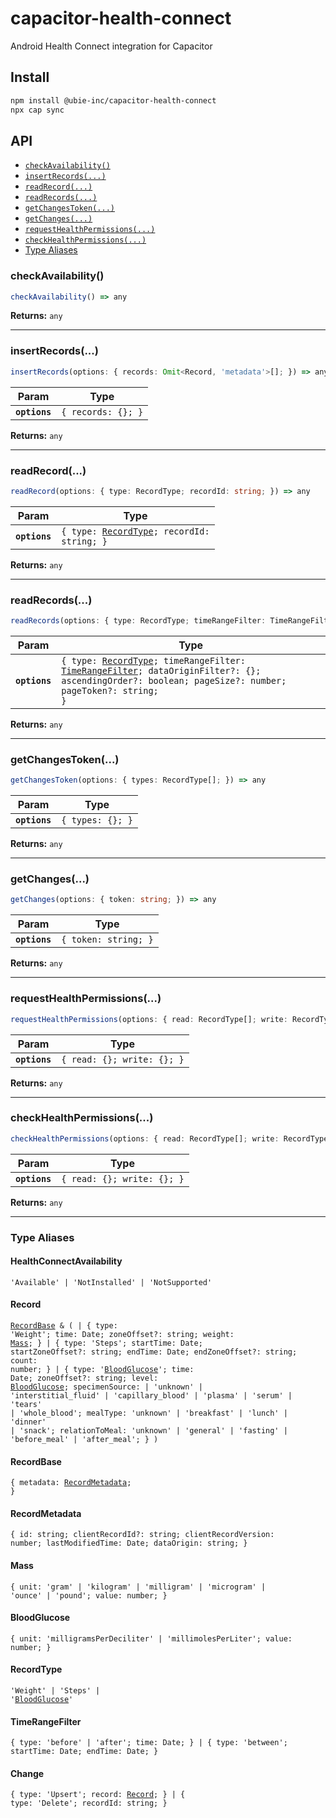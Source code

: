# capacitor-health-connect

Android Health Connect integration for Capacitor

## Install

```bash
npm install @ubie-inc/capacitor-health-connect
npx cap sync
```

## API

<docgen-index>

* [`checkAvailability()`](#checkavailability)
* [`insertRecords(...)`](#insertrecords)
* [`readRecord(...)`](#readrecord)
* [`readRecords(...)`](#readrecords)
* [`getChangesToken(...)`](#getchangestoken)
* [`getChanges(...)`](#getchanges)
* [`requestHealthPermissions(...)`](#requesthealthpermissions)
* [`checkHealthPermissions(...)`](#checkhealthpermissions)
* [Type Aliases](#type-aliases)

</docgen-index>

<docgen-api>
<!--Update the source file JSDoc comments and rerun docgen to update the docs below-->

### checkAvailability()

```typescript
checkAvailability() => any
```

**Returns:** <code>any</code>

--------------------


### insertRecords(...)

```typescript
insertRecords(options: { records: Omit<Record, 'metadata'>[]; }) => any
```

| Param         | Type                          |
| ------------- | ----------------------------- |
| **`options`** | <code>{ records: {}; }</code> |

**Returns:** <code>any</code>

--------------------


### readRecord(...)

```typescript
readRecord(options: { type: RecordType; recordId: string; }) => any
```

| Param         | Type                                                                           |
| ------------- | ------------------------------------------------------------------------------ |
| **`options`** | <code>{ type: <a href="#recordtype">RecordType</a>; recordId: string; }</code> |

**Returns:** <code>any</code>

--------------------


### readRecords(...)

```typescript
readRecords(options: { type: RecordType; timeRangeFilter: TimeRangeFilter; dataOriginFilter?: string[]; ascendingOrder?: boolean; pageSize?: number; pageToken?: string; }) => any
```

| Param         | Type                                                                                                                                                                                                                  |
| ------------- | --------------------------------------------------------------------------------------------------------------------------------------------------------------------------------------------------------------------- |
| **`options`** | <code>{ type: <a href="#recordtype">RecordType</a>; timeRangeFilter: <a href="#timerangefilter">TimeRangeFilter</a>; dataOriginFilter?: {}; ascendingOrder?: boolean; pageSize?: number; pageToken?: string; }</code> |

**Returns:** <code>any</code>

--------------------


### getChangesToken(...)

```typescript
getChangesToken(options: { types: RecordType[]; }) => any
```

| Param         | Type                        |
| ------------- | --------------------------- |
| **`options`** | <code>{ types: {}; }</code> |

**Returns:** <code>any</code>

--------------------


### getChanges(...)

```typescript
getChanges(options: { token: string; }) => any
```

| Param         | Type                            |
| ------------- | ------------------------------- |
| **`options`** | <code>{ token: string; }</code> |

**Returns:** <code>any</code>

--------------------


### requestHealthPermissions(...)

```typescript
requestHealthPermissions(options: { read: RecordType[]; write: RecordType[]; }) => any
```

| Param         | Type                                  |
| ------------- | ------------------------------------- |
| **`options`** | <code>{ read: {}; write: {}; }</code> |

**Returns:** <code>any</code>

--------------------


### checkHealthPermissions(...)

```typescript
checkHealthPermissions(options: { read: RecordType[]; write: RecordType[]; }) => any
```

| Param         | Type                                  |
| ------------- | ------------------------------------- |
| **`options`** | <code>{ read: {}; write: {}; }</code> |

**Returns:** <code>any</code>

--------------------


### Type Aliases


#### HealthConnectAvailability

<code>'Available' | 'NotInstalled' | 'NotSupported'</code>


#### Record

<code><a href="#recordbase">RecordBase</a> & ( | { type: 'Weight'; time: Date; zoneOffset?: string; weight: <a href="#mass">Mass</a>; } | { type: 'Steps'; startTime: Date; startZoneOffset?: string; endTime: Date; endZoneOffset?: string; count: number; } | { type: '<a href="#bloodglucose">BloodGlucose</a>'; time: Date; zoneOffset?: string; level: <a href="#bloodglucose">BloodGlucose</a>; specimenSource: | 'unknown' | 'interstitial_fluid' | 'capillary_blood' | 'plasma' | 'serum' | 'tears' | 'whole_blood'; mealType: 'unknown' | 'breakfast' | 'lunch' | 'dinner' | 'snack'; relationToMeal: 'unknown' | 'general' | 'fasting' | 'before_meal' | 'after_meal'; } )</code>


#### RecordBase

<code>{ metadata: <a href="#recordmetadata">RecordMetadata</a>; }</code>


#### RecordMetadata

<code>{ id: string; clientRecordId?: string; clientRecordVersion: number; lastModifiedTime: Date; dataOrigin: string; }</code>


#### Mass

<code>{ unit: 'gram' | 'kilogram' | 'milligram' | 'microgram' | 'ounce' | 'pound'; value: number; }</code>


#### BloodGlucose

<code>{ unit: 'milligramsPerDeciliter' | 'millimolesPerLiter'; value: number; }</code>


#### RecordType

<code>'Weight' | 'Steps' | '<a href="#bloodglucose">BloodGlucose</a>'</code>


#### TimeRangeFilter

<code>{ type: 'before' | 'after'; time: Date; } | { type: 'between'; startTime: Date; endTime: Date; }</code>


#### Change

<code>{ type: 'Upsert'; record: <a href="#record">Record</a>; } | { type: 'Delete'; recordId: string; }</code>

</docgen-api>
